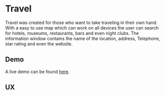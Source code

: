 # Travel

Travel was created for those who want to take traveling in their own hand. With a easy to use map which can work on all devices the user can search for hotels,
museums, restaurants, bars and even night clubs. The information window contains the name of the location, address, Telephone, star rating and even the website.

## Demo
A live demo can be found [here](https://davidcolds.github.io/Travel/).

## UX
